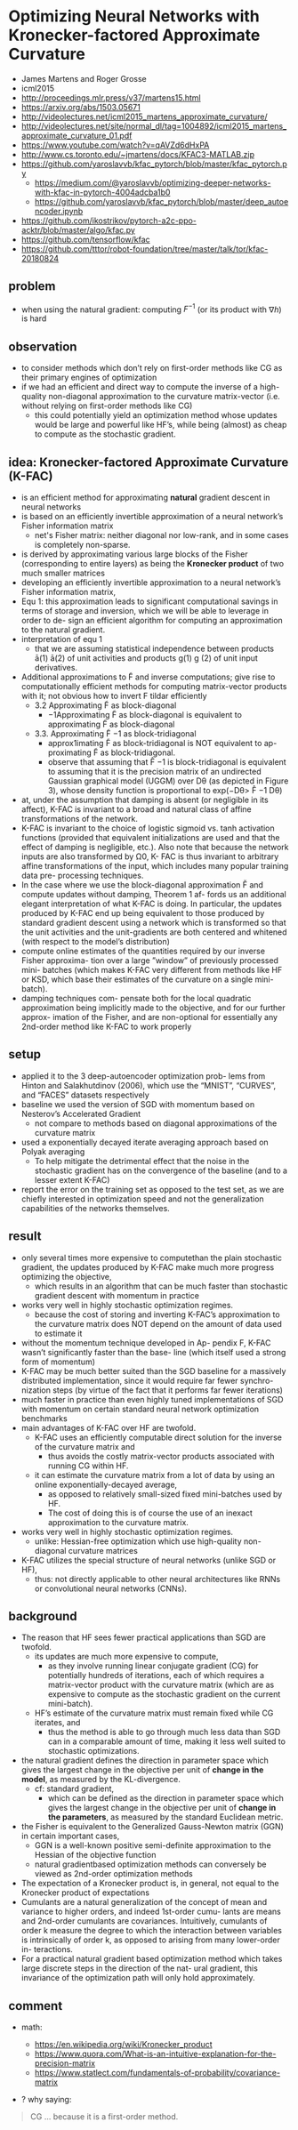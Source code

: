 # Optimizing Neural Networks with Kronecker-factored Approximate Curvature
* James Martens and Roger Grosse
* icml2015
* http://proceedings.mlr.press/v37/martens15.html
* https://arxiv.org/abs/1503.05671
* http://videolectures.net/icml2015_martens_approximate_curvature/
* http://videolectures.net/site/normal_dl/tag=1004892/icml2015_martens_approximate_curvature_01.pdf
* https://www.youtube.com/watch?v=qAVZd6dHxPA
* http://www.cs.toronto.edu/~jmartens/docs/KFAC3-MATLAB.zip
* https://github.com/yaroslavvb/kfac_pytorch/blob/master/kfac_pytorch.py
  * https://medium.com/@yaroslavvb/optimizing-deeper-networks-with-kfac-in-pytorch-4004adcba1b0
  * https://github.com/yaroslavvb/kfac_pytorch/blob/master/deep_autoencoder.ipynb
* https://github.com/ikostrikov/pytorch-a2c-ppo-acktr/blob/master/algo/kfac.py 
* https://github.com/tensorflow/kfac
* https://github.com/tttor/robot-foundation/tree/master/talk/tor/kfac-20180824

## problem
* when using the natural gradient: computing $F^{-1}$  (or its product with $\nabla h$) is hard

## observation
* to consider methods which don’t rely on first-order methods like CG as
  their primary engines of optimization
* if we had an efficient and direct way to compute the inverse of
  a high-quality non-diagonal approximation to the curvature matrix-vector
  (i.e. without relying on first-order methods like CG)
  * this could potentially yield an optimization method whose updates would be large and powerful like HF’s,
    while being (almost) as cheap to compute as the stochastic gradient.

## idea: Kronecker-factored Approximate Curvature (K-FAC)
* is an efficient method for approximating **natural** gradient descent in neural networks
* is based on an efficiently invertible approximation of a neural network’s Fisher information matrix
  * net's Fisher matrix: neither diagonal nor low-rank, and in some cases is completely non-sparse.
* is derived by approximating various large blocks of the Fisher (corresponding to entire layers)
  as being the **Kronecker product** of two much smaller matrices
* developing an efficiently invertible approximation to a neural network’s Fisher information matrix,
* Equ 1: this approximation leads to
significant computational savings in terms of storage and
inversion, which we will be able to leverage in order to de-
sign an efficient algorithm for computing an approximation
to the natural gradient.
* interpretation of equ 1
  *  that we are assuming statistical independence between
products ā(1) ā(2) of unit activities and products g(1) g (2) of
unit input derivatives.
* Additional approximations to F̃ and inverse computations;
  give rise to computationally efficient methods for computing matrix-vector products with it;
  not obvious how to invert F tildar efficiently
  * 3.2 Approximating F̃ as block-diagonal
    * −1Approximating F̃ as block-diagonal is equivalent to approximating F̃ as block-diagonal
  * 3.3. Approximating F̃ −1 as block-tridiagonal
    * approx1imating F̃ as block-tridiagonal is NOT equivalent to ap- proximating F̃ as block-tridiagonal.
    * observe that assuming that
      F̂ −1 is block-tridiagonal is equivalent to assuming that it
      is the precision matrix of an undirected Gaussian graphical
      model (UGGM) over Dθ (as depicted in Figure 3), whose
      density function is proportional to exp(−Dθ> F̂ −1 Dθ)
* at, under
the assumption that damping is absent (or negligible in its
affect), K-FAC is invariant to a broad and natural class of
affine transformations of the network.
* K-FAC is invariant to
the choice of logistic sigmoid vs. tanh activation functions
(provided that equivalent initializations are used and that
the effect of damping is negligible, etc.). Also note that
because the network inputs are also transformed by Ω0, K-
FAC is thus invariant to arbitrary affine transformations of
the input, which includes many popular training data pre-
processing techniques.
* In the case where we use the block-diagonal approximation
F̆ and compute updates without damping, Theorem 1 af-
fords us an additional elegant interpretation of what K-FAC
is doing. In particular, the updates produced by K-FAC end
up being equivalent to those produced by standard gradient
descent using a network which is transformed so that the
unit activities and the unit-gradients are both centered and
whitened (with respect to the model’s distribution)
* compute online estimates
of the quantities required by our inverse Fisher approxima-
tion over a large ”window” of previously processed mini-
batches (which makes K-FAC very different from methods
like HF or KSD, which base their estimates of the curvature
on a single mini-batch).
* damping techniques com-
pensate both for the local quadratic approximation being
implicitly made to the objective, and for our further approx-
imation of the Fisher, and are non-optional for essentially
any 2nd-order method like K-FAC to work properly

## setup
* applied it to the 3 deep-autoencoder optimization prob-
  lems from Hinton and Salakhutdinov (2006), which use
  the “MNIST”, “CURVES”, and “FACES” datasets respectively
* baseline we used the version of SGD with momentum based on Nesterov’s Accelerated Gradient
  * not compare to methods based on diagonal approximations of the curvature matrix
* used a exponentially decayed iterate averaging approach based on Polyak averaging
  * To help mitigate the detrimental effect that the noise in the
stochastic gradient has on the convergence of the baseline
(and to a lesser extent K-FAC)
* report the error on
the training set as opposed to the test set, as we are chiefly
interested in optimization speed and not the generalization
capabilities of the networks themselves.

## result
* only several times more expensive to computethan the plain stochastic gradient, the updates
  produced by K-FAC make much more progress optimizing the objective,
  * which results in an algorithm that can be much faster than stochastic gradient descent with momentum in practice
* works very well in highly stochastic optimization regimes.
  * because the cost of storing and inverting K-FAC’s approximation to the curvature matrix
    does NOT depend on the amount of data used to estimate it
* without the momentum technique developed in Ap-
  pendix F, K-FAC wasn’t significantly faster than the base-
  line (which itself used a strong form of momentum)
*  K-FAC may be much better
suited than the SGD baseline for a massively distributed
implementation, since it would require far fewer synchro-
nization steps (by virtue of the fact that it performs far
fewer iterations)
* much faster in practice than even highly tuned implementations of SGD with momentum
  on certain standard neural network optimization benchmarks
* main advantages of K-FAC over HF are twofold.
  * K-FAC uses an efficiently computable direct solution for the inverse of the curvature matrix and
    * thus avoids the costly matrix-vector products associated with running CG within HF.
  * it can estimate the curvature matrix from a lot of data by using an online exponentially-decayed average,
    * as opposed to relatively small-sized fixed mini-batches used by HF.
    * The cost of doing this is of course the use of an inexact approximation to the curvature matrix.
* works very well in highly stochastic optimization regimes.
  * unlike: Hessian-free optimization which use high-quality non-diagonal curvature matrices
* K-FAC utilizes the special structure of neural networks (unlike SGD or HF),
  * thus: not directly applicable to other neural architectures like RNNs or
    convolutional neural networks (CNNs).

## background
* The reason that HF sees fewer practical applications than SGD are twofold.
  * its updates are much more expensive to compute,
    * as they involve running linear conjugate gradient (CG) for potentially hundreds of iterations,
      each of which requires a matrix-vector product with the curvature matrix
      (which are as expensive to compute as the stochastic gradient on the current mini-batch).
  * HF’s estimate of the curvature matrix must remain fixed while CG iterates, and
    * thus the method is able to go through much less data than SGD can in a comparable amount of time,
      making it less well suited to stochastic optimizations.
* the natural gradient defines the direction in parameter space which gives
  the largest change in the objective per unit of **change in the model**, as measured by the KL-divergence.
  * cf: standard gradient,
    * which can be defined as the direction in parameter space which gives the
      largest change in the objective per unit of **change in the parameters**, as measured by the standard Euclidean metric.
* the Fisher is equivalent to the Generalized Gauss-Newton matrix (GGN) in certain important cases,
  * GGN is a well-known positive semi-definite approximation to the Hessian of the objective function
  * natural gradientbased optimization methods can conversely be viewed as 2nd-order optimization methods
* The expectation of a Kronecker product is, in general, not equal to the Kronecker product of expectations
* Cumulants are a natural generalization of the concept of mean
and variance to higher orders, and indeed 1st-order cumu-
lants are means and 2nd-order cumulants are covariances.
Intuitively, cumulants of order k measure the degree to
which the interaction between variables is intrinsically of
order k, as opposed to arising from many lower-order in-
teractions.
* For a practical natural gradient based optimization method
which takes large discrete steps in the direction of the nat-
ural gradient, this invariance of the optimization path will
only hold approximately.

## comment
* math:
  * https://en.wikipedia.org/wiki/Kronecker_product
  * https://www.quora.com/What-is-an-intuitive-explanation-for-the-precision-matrix
  * https://www.statlect.com/fundamentals-of-probability/covariance-matrix

* ? why saying:
> CG ... because it is a first-order method.
